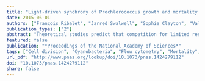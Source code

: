```yaml
---
title: "Light-driven synchrony of Prochlorococcus growth and mortality in the subtropical Pacific gyre"
date: 2015-06-01
authors: ["François Ribalet", "Jarred Swalwell", "Sophie Clayton", "Valeria Jiménez", "Sebastian Sudek", "Yajuan Lin", "Zackary I. Johnson", "Alexandra Z. Worden", "E. Virginia Armbrust"]
publication_types: ["2"]
abstract: "Theoretical studies predict that competition for limited resources reduces biodiversity to the point of ecological instability, whereas strong predator/prey interactions enhance the number of coexisting species and limit fluctuations in abundances. In open ocean ecosystems, competition for low availability of essential nutrients results in relatively few abundant microbial species. The remarkable stability in overall cell abundance of the dominant photosynthetic cyanobacterium Prochlorococcus is assumed to reflect a simple food web structure strongly controlled by grazers and/or viruses. This hypothesized link between stability and ecological interactions, however, has been difficult to test with open ocean microbes because sampling methods commonly have poor temporal and spatial resolution. Here we use continuous techniques on two different winter-time cruises to show that Prochlorococcus cell production and mortality rates are tightly synchronized to the day/night cycle across the subtropical Pacific Ocean. In warmer waters, we observed harmonic oscillations in cell production and mortality rates, with a peak in mortality rate consistently occurring ∼6 h after the peak in cell production. Essentially no cell mortality was observed during daylight. Our results are best explained as a synchronized two-component trophic interaction with the per-capita rates of Prochlorococcus consumption driven either directly by the day/night cycle or indirectly by Prochlorococcus cell production. Light-driven synchrony of food web dynamics in which most of the newly produced Prochlorococcus cells are consumed each night likely enforces ecosystem stability across vast expanses of the open ocean."
featured: false
publication: "*Proceedings of the National Academy of Sciences*"
tags: ["Cell division", "Cyanobacteria", "Flow cytometry", "Mortality", "SeaFlow"]
url_pdf: "http://www.pnas.org/lookup/doi/10.1073/pnas.1424279112"
doi: "10.1073/pnas.1424279112"
share: false
---
```


